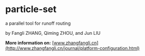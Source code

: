 # particle-set
a parallel tool for runoff routing

<!-- by Fangli ZHANG, Qiming ZHOU, Qingquan LI, Guofeng WU, and Jun LIU -->
by Fangli ZHANG, Qiming ZHOU, and Jun LIU

**More information on:**
[www.zhangfangli.cn](http://www.zhangfangli.cn/journal/platform-configuration.html)
